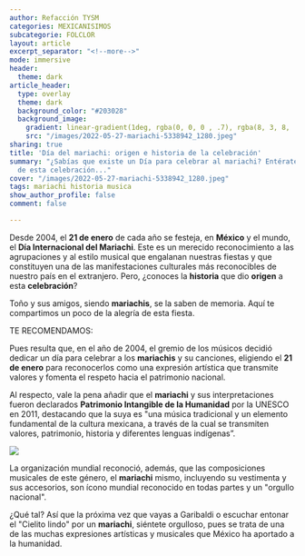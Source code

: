 ```yaml
---
author: Refacción TYSM
categories: MEXICANISIMOS
subcategorie: FOLCLOR
layout: article
excerpt_separator: "<!--more-->"
mode: immersive
header:
  theme: dark
article_header:
  type: overlay
  theme: dark
  background_color: "#203028"
  background_image:
    gradient: linear-gradient(1deg, rgba(0, 0, 0 , .7), rgba(8, 3, 8, .9))
    src: "/images/2022-05-27-mariachi-5338942_1280.jpeg"
sharing: true
title: 'Día del mariachi: origen e historia de la celebración'
summary: "¿Sabías que existe un Día para celebrar al mariachi? Entérate del origen
  de esta celebración..."
cover: "/images/2022-05-27-mariachi-5338942_1280.jpeg"
tags: mariachi historia musica
show_author_profile: false
comment: false

---
```

Desde 2004, el **21 de enero** de cada año se festeja, en **México** y el mundo, el **Día Internacional del Mariachi**. Este es un merecido reconocimiento a las agrupaciones y al estilo musical que engalanan nuestras fiestas y que constituyen una de las manifestaciones culturales más reconocibles de nuestro país en el extranjero. Pero, ¿conoces la **historia** que dio **origen** a esta **celebración**?

Toño y sus amigos, siendo **mariachis**, se la saben de memoria. Aquí te compartimos un poco de la alegría de esta fiesta.

TE RECOMENDAMOS: 

Pues resulta que, en el año de 2004, el gremio de los músicos decidió dedicar un día para celebrar a los **mariachis** y su canciones, eligiendo el **21 de enero** para reconocerlos como una expresión artística que transmite valores y fomenta el respeto hacia el patrimonio nacional.

Al respecto, vale la pena añadir que el **mariachi** y sus interpretaciones fueron declarados **Patrimonio Intangible de la Humanidad** por la UNESCO en 2011, destacando que la suya es "una música tradicional y un elemento fundamental de la cultura mexicana, a través de la cual se transmiten valores, patrimonio, historia y diferentes lenguas indígenas”. 

![](https://corat.mx/wp-content/uploads/2020/01/MARIACHIS-1200x675.jpg)

La organización mundial reconoció, además, que las composiciones musicales de este género, el **mariachi** mismo, incluyendo su vestimenta y sus accesorios, son ícono mundial reconocido en todas partes y un "orgullo nacional".

¿Qué tal? Así que la próxima vez que vayas a Garibaldi o escuchar entonar el "Cielito lindo" por un **mariachi**, siéntete orgulloso, pues se trata de una de las muchas expresiones artísticas y musicales que México ha aportado a la humanidad.